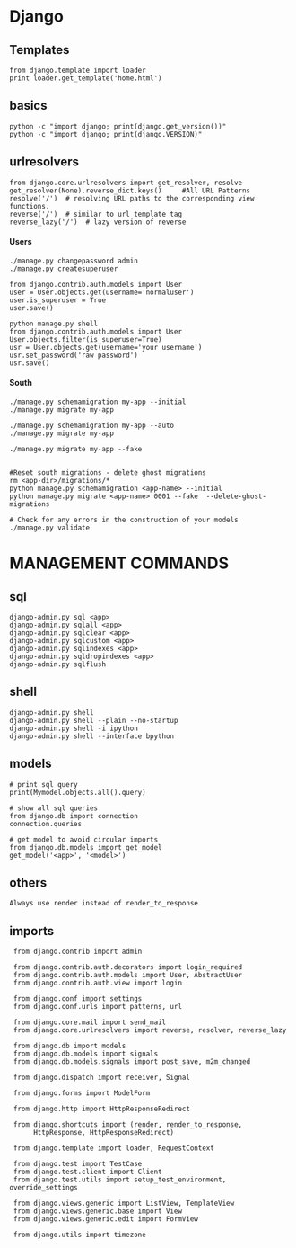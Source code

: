 Django
======


Templates
---------


    from django.template import loader
	print loader.get_template('home.html')


basics
------

    python -c "import django; print(django.get_version())"
    python -c "import django; print(django.VERSION)"


urlresolvers
------------

    from django.core.urlresolvers import get_resolver, resolve
    get_resolver(None).reverse_dict.keys()     #All URL Patterns
    resolve('/')  # resolving URL paths to the corresponding view functions.
    reverse('/')  # similar to url template tag
    reverse_lazy('/')  # lazy version of reverse


#### Users

    ./manage.py changepassword admin
    ./manage.py createsuperuser

    from django.contrib.auth.models import User
    user = User.objects.get(username='normaluser')
    user.is_superuser = True
    user.save()

    python manage.py shell
    from django.contrib.auth.models import User
    User.objects.filter(is_superuser=True)
    usr = User.objects.get(username='your username')
    usr.set_password('raw password')
    usr.save()


#### South

    ./manage.py schemamigration my-app --initial
    ./manage.py migrate my-app

    ./manage.py schemamigration my-app --auto
    ./manage.py migrate my-app

    ./manage.py migrate my-app --fake


    #Reset south migrations - delete ghost migrations
    rm <app-dir>/migrations/*
    python manage.py schemamigration <app-name> --initial
    python manage.py migrate <app-name> 0001 --fake  --delete-ghost-migrations

    # Check for any errors in the construction of your models
    ./manage.py validate


MANAGEMENT COMMANDS
===================

sql
---

```
django-admin.py sql <app>
django-admin.py sqlall <app>
django-admin.py sqlclear <app>
django-admin.py sqlcustom <app>
django-admin.py sqlindexes <app>
django-admin.py sqldropindexes <app>
django-admin.py sqlflush
```

shell
-----

```
django-admin.py shell
django-admin.py shell --plain --no-startup
django-admin.py shell -i ipython
django-admin.py shell --interface bpython
```


models
------

    # print sql query
    print(Mymodel.objects.all().query)

    # show all sql queries
    from django.db import connection
    connection.queries

    # get model to avoid circular imports
    from django.db.models import get_model
    get_model('<app>', '<model>')


others
------

    Always use render instead of render_to_response


imports
-------

     from django.contrib import admin

     from django.contrib.auth.decorators import login_required
     from django.contrib.auth.models import User, AbstractUser
     from django.contrib.auth.view import login

     from django.conf import settings
     from django.conf.urls import patterns, url

     from django.core.mail import send_mail
     from django.core.urlresolvers import reverse, resolver, reverse_lazy

     from django.db import models
     from django.db.models import signals
     from django.db.models.signals import post_save, m2m_changed

     from django.dispatch import receiver, Signal

     from django.forms import ModelForm

     from django.http import HttpResponseRedirect

     from django.shortcuts import (render, render_to_response,
          HttpResponse, HttpResponseRedirect)

     from django.template import loader, RequestContext

     from django.test import TestCase
     from django.test.client import Client
     from django.test.utils import setup_test_environment, override_settings

     from django.views.generic import ListView, TemplateView
     from django.views.generic.base import View
     from django.views.generic.edit import FormView

     from django.utils import timezone

